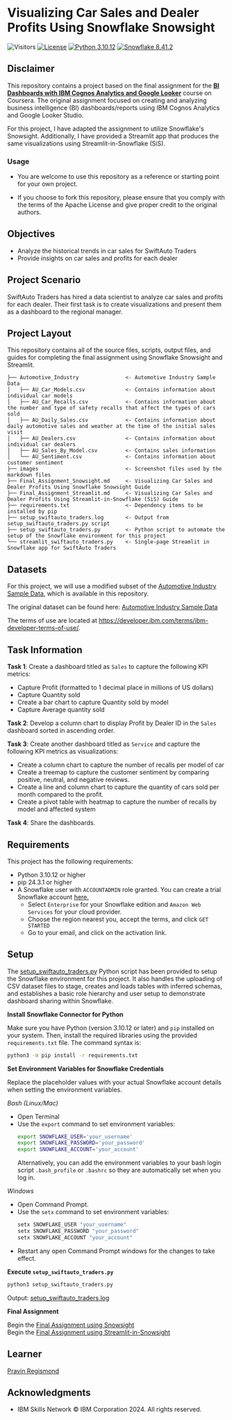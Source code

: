 # Visualizing Car Sales and Dealer Profits Using Snowflake Snowsight

![Visitors](https://api.visitorbadge.io/api/visitors?path=https%3A%2F%2Fgithub.com%2Fpregismond%2Fcreating-visualizations-using-snowflake-snowsight&label=Visitors&countColor=%230d76a8&style=flat&labelStyle=none)
[![License](https://img.shields.io/badge/License-Apache_2.0-0D76A8?style=flat)](https://opensource.org/licenses/Apache-2.0)
[![Python 3.10.12](https://img.shields.io/badge/Python-3.10.12-green.svg)](https://shields.io/)
[![Snowflake 8.41.2](https://img.shields.io/badge/Snowflake-8.41.2-green?style=flat&logo=snowflake&logoColor=white)](https://shields.io/)

## Disclaimer

This repository contains a project based on the final assignment for the **[BI Dashboards with IBM Cognos Analytics and Google Looker](https://www.coursera.org/learn/bi-dashboards-with-ibm-cognos-analytics-and-google-looker)** course on Coursera. The original assignment focused on creating and analyzing business intelligence (BI) dashboards/reports using IBM Cognos Analytics and Google Looker Studio.

For this project, I have adapted the assignment to utilize Snowflake's Snowsight. Additionally, I have provided a Streamlit app that produces the same visualizations using Streamlit-in-Snowflake (SiS).

### Usage

* You are welcome to use this repository as a reference or starting point for your own project.

* If you choose to fork this repository, please ensure that you comply with the terms of the Apache License and give proper credit to the original authors.

## Objectives

* Analyze the historical trends in car sales for SwiftAuto Traders
* Provide insights on car sales and profits for each dealer

## Project Scenario

SwiftAuto Traders has hired a data scientist to analyze car sales and profits for each dealer. Their first task is to create visualizations and present them as a dashboard to the regional manager.

## Project Layout

This repository contains all of the source files, scripts, output files, and guides for completing the final assignment using Snowflake Snowsight and Streamlit.

```text
├── Automotive_Industry               <- Automotive Industry Sample Data
│   ├── AU_Car_Models.csv             <- Contains information about individual car models
│   ├── AU_Car_Recalls.csv            <- Contains information about the number and type of safety recalls that affect the types of cars sold
│   ├── AU_Daily_Sales.csv            <- Contains information about daily automotive sales and weather at the time of the initial sales visit
│   ├── AU_Dealers.csv                <- Contains information about individual car dealers
│   ├── AU_Sales_By_Model.csv         <- Contains sales information
│   └── AU_Sentiment.csv              <- Contains information about customer sentiment
├── images                            <- Screenshot files used by the markdown files
├── Final_Assignment_Snowsight.md     <- Visualizing Car Sales and Dealer Profits Using Snowflake Snowsight Guide
├── Final_Assignment_Streamlit.md     <- Visualizing Car Sales and Dealer Profits Using Streamlit-in-Snowflake (SiS) Guide
├── requirements.txt                  <- Dependency items to be installed by pip
├── setup_swiftauto_traders.log       <- Output from setup_swiftauto_traders.py script
├── setup_swiftauto_traders.py        <- Python script to automate the setup of the Snowflake environment for this project
└── streamlit_swiftauto_traders.py    <- Single-page Streamlit in Snowflake app for SwiftAuto Traders
```

## Datasets

For this project, we will use a modified subset of the [Automotive Industry Sample Data](./Automotive_Industry/), which is available in this repository.

The original dataset can be found here: [Automotive Industry Sample Data](https://accelerator.ca.analytics.ibm.com/bi/?utm_source=skills_network&utm_content=in_lab_content_link&utm_id=Lab-IBMSkillsNetwork-DV0130EN-Coursera&perspective=authoring&pathRef=.public_folders%2FIBM%2BAccelerator%2BCatalog%2FContent%2FDAT00142&id=i22898C2A4DD748F79E0FC2BD017F4FE8&objRef=i22898C2A4DD748F79E0FC2BD017F4FE8&action=run&format=HTML&cmPropStr=%7B%22id%22%3A%22i22898C2A4DD748F79E0FC2BD017F4FE8%22%2C%22type%22%3A%22reportView%22%2C%22defaultName%22%3A%22DAT00142%22%2C%22permissions%22%3A%5B%22execute%22%2C%22read%22%2C%22traverse%22%5D%7D)

The terms of use are located at https://developer.ibm.com/terms/ibm-developer-terms-of-use/.

## Task Information
**Task 1**: Create a dashboard titled as `Sales` to capture the following KPI metrics:
* Capture Profit (formatted to 1 decimal place in millions of US dollars)
* Capture Quantity sold
* Create a bar chart to capture Quantity sold by model
* Capture Average quantity sold

**Task 2**: Develop a column chart to display Profit by Dealer ID in the `Sales` dashboard sorted in ascending order.

**Task 3**: Create another dashboard titled as `Service` and capture the following KPI metrics as visualizations:
* Create a column chart to capture the number of recalls per model of car
* Create a treemap to capture the customer sentiment by comparing positive, neutral, and negative reviews.
* Create a line and column chart to capture the quantity of cars sold per month compared to the profit.
* Create a pivot table with heatmap to capture the number of recalls by model and affected system

**Task 4**: Share the dashboards.

## Requirements

This project has the following requirements:

* Python 3.10.12 or higher
* pip 24.3.1 or higher
* A Snowflake user with `ACCOUNTADMIN` role granted. You can create a trial Snowflake account [here.](https://signup.snowflake.com/)
    * Select `Enterprise` for your Snowflake edition and `Amazon Web Services` for your cloud provider.
    * Choose the region nearest you, accept the terms, and click `GET STARTED`
    * Go to your email, and click on the activation link.

## Setup

The [setup_swiftauto_traders.py](./setup_swiftauto_traders.py) Python script has been provided to setup the Snowflake environment for this project. It also handles the uploading of CSV dataset files to stage, creates and loads tables with inferred schemas, and establishes a basic role hierarchy and user setup to demonstrate dashboard sharing within Snowflake.

**Install Snowflake Connector for Python**

Make sure you have Python (version 3.10.12 or later) and `pip` installed on your system. Then, install the required libraries using the provided `requirements.txt` file. The command syntax is:

```bash
python3 -m pip install -r requirements.txt
```

**Set Environment Variables for Snowflake Credentials**

Replace the placeholder values with your actual Snowflake account details when setting the environment variables.

*Bash (Linux/Mac)*
* Open Terminal
* Use the `export` command to set environment variables:
    ```bash
    export SNOWFLAKE_USER='your_username'
    export SNOWFLAKE_PASSWORD='your_password'
    export SNOWFLAKE_ACCOUNT='your_account'
    ```
    Alternatively, you can add the environment variables to your bash login script `.bash_profile` or `.bashrc` so they are automatically set when you log in.

*Windows*
* Open Command Prompt.
* Use the `setx` command to set environment variables:
    ```cmd
    setx SNOWFLAKE_USER "your_username"
    setx SNOWFLAKE_PASSWORD "your_password"
    setx SNOWFLAKE_ACCOUNT "your_account"
    ```
* Restart any open Command Prompt windows for the changes to take effect.

**Execute `setup_swiftauto_traders.py`**

```bash
python3 setup_swiftauto_traders.py
```
Output: [setup_swiftauto_traders.log](./setup_swiftauto_traders.log)

**Final Assignment**

Begin the [Final Assignment using Snowsight](./Final_Assignment_Snowsight.md)<br>
Begin the [Final Assignment using Streamlit-in-Snowsight](./Final_Assignment_Streamlit.md)

## Learner

[Pravin Regismond](https://www.linkedin.com/in/pregismond)

## Acknowledgments

* IBM Skills Network © IBM Corporation 2024. All rights reserved.